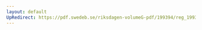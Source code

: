 ```yaml
---
layout: default
UpRedirect: https://pdf.swedeb.se/riksdagen-volumeG-pdf/199394/reg_199394/reg_199394_0284.pdf
---
```

